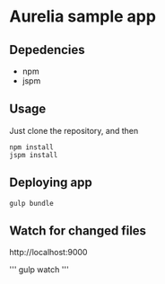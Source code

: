 # Aurelia sample app

## Depedencies
- npm
- jspm

## Usage
 Just clone the repository, and then
 ```
 npm install
 jspm install
 ```
 
## Deploying app
 ```
 gulp bundle
 ```
## Watch for changed files
http://localhost:9000

'''
gulp watch
'''
